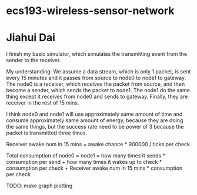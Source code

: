 # ecs193-wireless-sensor-network

# Jiahui Dai

I finish my basic simulator, which simulates the transmitting event from the sender to the receiver. 

My understanding:
We assume a data stream, which is only 1 packet, is sent every 15 minutes and it passes from source to node0 to node1 to gateway. The node0 is a receiver, which receives the packet from source, and then become a sender, which sends the packet to node1. The node1 do the same thing except it receives from node0 and sends to gateway. Finally, they are receiver in the rest of 15 mins.

I think node0 and node1 will use approximately same amount of time and consume approximately same amount of energy, because they are doing the same things, but the success rate need to be power of 3 because the packet is transmitted three times.

Receiver awake num in 15 mins = awake chance * 900000 / ticks per check 

Total consumption of node0 = node1 = how many times it sends * consumption per send + how many times it wakes up to check * consumption per check + Receiver awake num in 15 mins * consumption per check


TODO: make graph plotting
